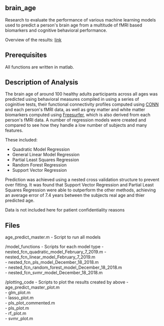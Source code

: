 ## brain_age

Research to evaluate the performance of various machine learning models used to predict a person's brain age from a multitude of fMRI based biomarkers and cognitive behavioral performance.

Overview of the results: [link](https://drive.google.com/file/d/1Kg4D3cPZRcUF_NyETmu5_LwXXcVOb1Wh/view)

## Prerequisites

All functions are written in matlab. 

## Description of Analysis

The brain age of around 100 healthy adults participants across all ages was predicted using behavioral measures compiled in using a series of coginitive tests, their functional connectivity profiles computed using [CONN](https://www.nitrc.org/projects/conn/) and each person's fMRI data, as well as grey matter and white matter biomarkers computed using [Freesurfer](https://surfer.nmr.mgh.harvard.edu/), which is also derived from each person's fMRI data. A number of regression models were created and compared to see how they handle a low number of subjects and many features. 

These included:

- Quadratic Model Regression
- General Linear Model Regression
- Partial Least Squares Regression
- Random Forest Regression
- Support Vector Regression

Prediction was achieved using a nested cross validation structure to prevent over fitting. It was found that Support Vector Regression and Partial Least Squares Regression were able to outperform the other methods, achieving an average error of 7.4 years between the subjects real age and thier predicted age. 

Data is not included here for patient confidentiality reasons

## Files

age_predict_master.m - Script to run all models

/model_functions - Scripts for each model type
	- nested_fcn_quadratic_model_February_7_2019.m 
	- nested_fcn_linear_model_February_7_2019.m        
	- nested_fcn_pls_model_December_18_2018.m     
	- nested_fcn_random_forest_model_December_18_2018.m       
	- nested_fcn_svmr_model_December_18_2018.m                   
	     
/plotting_code - Scripts to plot the results created by above
	- age_predict_master_plot.m  
	- glm_plot.m  
	- lasso_plot.m  
	- pls_plot_commented.m  
	- pls_plot.m  
	- rf_plot.m  
	- svmr_plot.m

